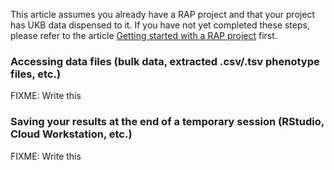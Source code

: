 This article assumes you already have a RAP project and that your project has UKB data dispensed to it. If you have not yet completed these steps, please refer to the article [Getting started with a RAP project](02-Getting-started-with-a-RAP-project.md) first.

### Accessing data files (bulk data, extracted .csv/.tsv phenotype files, etc.)
FIXME: Write this

### Saving your results at the end of a temporary session (RStudio, Cloud Workstation, etc.)
FIXME: Write this
